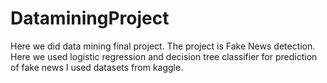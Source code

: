 # DataminingProject
Here we did data mining final project. The project is Fake News detection. Here we used logistic regression and decision tree classifier for prediction of fake news
I used datasets from kaggle.
